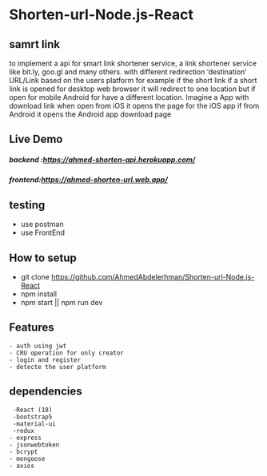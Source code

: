 # Shorten-url-Node.js-React
## samrt link
 to implement a api for smart link shortener service, a link shortener service like bit.ly, goo.gl and many others. with different redirection ‘destination’ URL/Link based on the users platform for example if the short link if a short link is opened for desktop web browser it will redirect to one location but if open for mobile Android for have a different location.
Imagine a App with download link when open from iOS it opens the page for the iOS app if from Android it opens the Android app download page
## Live Demo
 ##### backend :https://ahmed-shorten-api.herokuapp.com/
 ##### frontend:https://ahmed-shorten-url.web.app/
## testing
  - use postman
  - use FrontEnd

  ## How to setup
   - git clone https://github.com/AhmedAbdelerhman/Shorten-url-Node.js-React
   - npm install
   - npm start || npm run dev

   ## Features
    - auth using jwt
    - CRU operation for only creator
    - login and register
    - detecte the user platform
  ## dependencies 
     -React (18)
     -bootstrap5
     -material-ui
     -redux
    - express
    - jsonwebtoken
    - bcrypt
    - mongoose
    - axios


